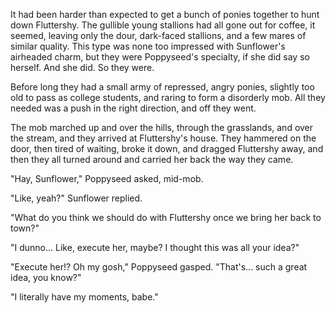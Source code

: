 It had been harder than expected to get a bunch of ponies together to hunt down Fluttershy. The gullible young stallions had all gone out for coffee, it seemed, leaving only the dour, dark-faced stallions, and a few mares of similar quality. This type was none too impressed with Sunflower's airheaded charm, but they were Poppyseed's specialty, if she did say so herself. And she did. So they were. 

Before long they had a small army of repressed, angry ponies, slightly too old to pass as college students, and raring to form a disorderly mob. All they needed was a push in the right direction, and off they went.

The mob marched up and over the hills, through the grasslands, and over the stream, and they arrived at Fluttershy's house. They hammered on the door, then tired of waiting, broke it down, and dragged Fluttershy away, and then they all turned around and carried her back the way they came.

"Hay, Sunflower," Poppyseed asked, mid-mob.

"Like, yeah?" Sunflower replied.

"What do you think we should do with Fluttershy once we bring her back to town?"

"I dunno... Like, execute her, maybe? I thought this was all your idea?"

"Execute her!? Oh my gosh," Poppyseed gasped. "That's... such a great idea, you know?"

"I literally have my moments, babe."